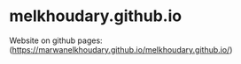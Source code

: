 # melkhoudary.github.io
Website on github pages: (https://marwanelkhoudary.github.io/melkhoudary.github.io/)

